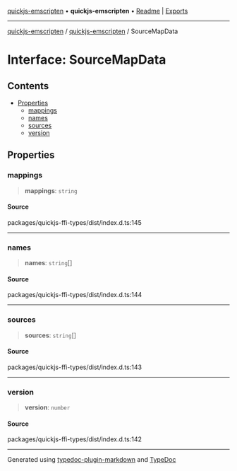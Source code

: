 [quickjs-emscripten](../../packages.md) • **quickjs-emscripten** • [Readme](../README.md) \| [Exports](../exports.md)

***

[quickjs-emscripten](../../packages.md) / [quickjs-emscripten](../exports.md) / SourceMapData

# Interface: SourceMapData

## Contents

- [Properties](SourceMapData.md#properties)
  - [mappings](SourceMapData.md#mappings)
  - [names](SourceMapData.md#names)
  - [sources](SourceMapData.md#sources)
  - [version](SourceMapData.md#version)

## Properties

### mappings

> **mappings**: `string`

#### Source

packages/quickjs-ffi-types/dist/index.d.ts:145

***

### names

> **names**: `string`[]

#### Source

packages/quickjs-ffi-types/dist/index.d.ts:144

***

### sources

> **sources**: `string`[]

#### Source

packages/quickjs-ffi-types/dist/index.d.ts:143

***

### version

> **version**: `number`

#### Source

packages/quickjs-ffi-types/dist/index.d.ts:142

***

Generated using [typedoc-plugin-markdown](https://www.npmjs.com/package/typedoc-plugin-markdown) and [TypeDoc](https://typedoc.org/)
